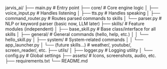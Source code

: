 jarvis_ai/
├── main.py                      # Entry point
├── core/                        # Core engine logic
│   ├── voice_input.py           # Handles listening
│   ├── tts.py                   # Handles speaking
│   ├── command_router.py        # Routes parsed commands to skills
│   └── parser.py                # NLP or keyword parser (basic now, LLM later)
├── skills/                      # Feature modules (independent)
│   ├── base_skill.py            # Base class/interface for all skills
│   ├── general/                 # General commands (hello, help, etc.)
│   │   └── hello_skill.py
│   ├── system/                  # System-related commands
│   │   └── app_launcher.py
│   └── (future skills...)       # weather/, youtube/, screen_reader/, etc.
├── utils/
│   ├── logger.py                # Logging utility
│   └── config.py                # Global settings
├── assets/                      # Icons, screenshots, audio, etc.
├── requirements.txt
└── README.md
